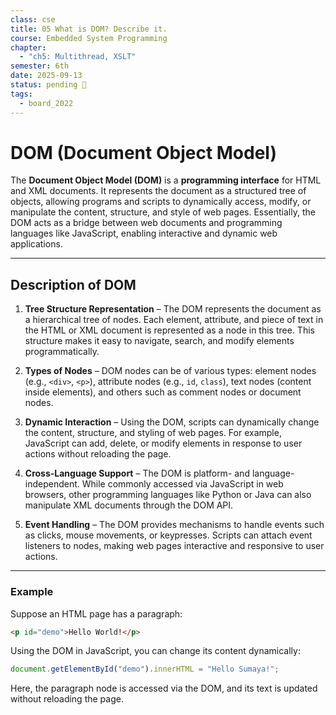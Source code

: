 ```yaml
---
class: cse
title: 05 What is DOM? Describe it.
course: Embedded System Programming
chapter:
  - "ch5: Multithread, XSLT"
semester: 6th
date: 2025-09-13
status: pending 🛑
tags:
  - board_2022
---
```

# DOM (Document Object Model)

The **Document Object Model (DOM)** is a **programming interface** for HTML and XML documents. It represents the document as a structured tree of objects, allowing programs and scripts to dynamically access, modify, or manipulate the content, structure, and style of web pages. Essentially, the DOM acts as a bridge between web documents and programming languages like JavaScript, enabling interactive and dynamic web applications.

---

## Description of DOM

1. **Tree Structure Representation** – The DOM represents the document as a hierarchical tree of nodes. Each element, attribute, and piece of text in the HTML or XML document is represented as a node in this tree. This structure makes it easy to navigate, search, and modify elements programmatically.
    
2. **Types of Nodes** – DOM nodes can be of various types: element nodes (e.g., `<div>`, `<p>`), attribute nodes (e.g., `id`, `class`), text nodes (content inside elements), and others such as comment nodes or document nodes.
    
3. **Dynamic Interaction** – Using the DOM, scripts can dynamically change the content, structure, and styling of web pages. For example, JavaScript can add, delete, or modify elements in response to user actions without reloading the page.
    
4. **Cross-Language Support** – The DOM is platform- and language-independent. While commonly accessed via JavaScript in web browsers, other programming languages like Python or Java can also manipulate XML documents through the DOM API.
    
5. **Event Handling** – The DOM provides mechanisms to handle events such as clicks, mouse movements, or keypresses. Scripts can attach event listeners to nodes, making web pages interactive and responsive to user actions.

---

### Example

Suppose an HTML page has a paragraph:

```html
<p id="demo">Hello World!</p>
```

Using the DOM in JavaScript, you can change its content dynamically:

```js
document.getElementById("demo").innerHTML = "Hello Sumaya!";
```

Here, the paragraph node is accessed via the DOM, and its text is updated without reloading the page.